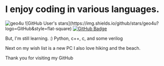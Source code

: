 # I enjoy coding in various languages.

<p align="left"> 
  <img src="https://komarev.com/ghpvc/?username=geo4u&label=Profile%20views&color=0e75b6&style=flat" alt="geo4u" /> 
![GitHub User's stars](https://img.shields.io/github/stars/geo4u?logo=GitHub&style=flat-square)
<a href="https://github.com/geo4u?tab=followers"><img src="https://img.shields.io/github/followers/geo4u?label=Followers&style=social" alt="GitHub Badge"></a>
</p>

But, I'm still learning. :)
Python, c++, c, and some verilog 

Next on my wish list is a new PC
I also love hiking and the beach.

Thank you for visiting my GitHub 
